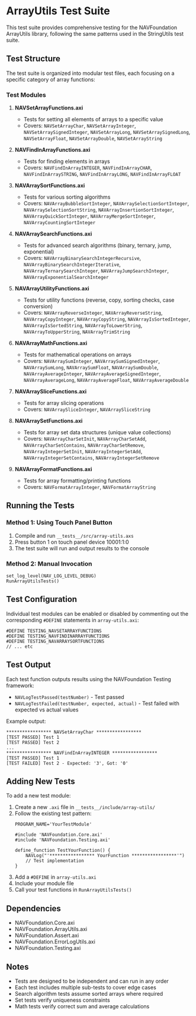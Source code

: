 # ArrayUtils Test Suite

This test suite provides comprehensive testing for the NAVFoundation ArrayUtils library, following the same patterns used in the StringUtils test suite.

## Test Structure

The test suite is organized into modular test files, each focusing on a specific category of array functions:

### Test Modules

1. **NAVSetArrayFunctions.axi**
   - Tests for setting all elements of arrays to a specific value
   - Covers: `NAVSetArrayChar`, `NAVSetArrayInteger`, `NAVSetArraySignedInteger`, `NAVSetArrayLong`, `NAVSetArraySignedLong`, `NAVSetArrayFloat`, `NAVSetArrayDouble`, `NAVSetArrayString`

2. **NAVFindInArrayFunctions.axi**
   - Tests for finding elements in arrays
   - Covers: `NAVFindInArrayINTEGER`, `NAVFindInArrayCHAR`, `NAVFindInArraySTRING`, `NAVFindInArrayLONG`, `NAVFindInArrayFLOAT`

3. **NAVArraySortFunctions.axi**
   - Tests for various sorting algorithms
   - Covers: `NAVArrayBubbleSortInteger`, `NAVArraySelectionSortInteger`, `NAVArraySelectionSortString`, `NAVArrayInsertionSortInteger`, `NAVArrayQuickSortInteger`, `NAVArrayMergeSortInteger`, `NAVArrayCountingSortInteger`

4. **NAVArraySearchFunctions.axi**
   - Tests for advanced search algorithms (binary, ternary, jump, exponential)
   - Covers: `NAVArrayBinarySearchIntegerRecursive`, `NAVArrayBinarySearchIntegerIterative`, `NAVArrayTernarySearchInteger`, `NAVArrayJumpSearchInteger`, `NAVArrayExponentialSearchInteger`

5. **NAVArrayUtilityFunctions.axi**
   - Tests for utility functions (reverse, copy, sorting checks, case conversion)
   - Covers: `NAVArrayReverseInteger`, `NAVArrayReverseString`, `NAVArrayCopyInteger`, `NAVArrayCopyString`, `NAVArrayIsSortedInteger`, `NAVArrayIsSortedString`, `NAVArrayToLowerString`, `NAVArrayToUpperString`, `NAVArrayTrimString`

6. **NAVArrayMathFunctions.axi**
   - Tests for mathematical operations on arrays
   - Covers: `NAVArraySumInteger`, `NAVArraySumSignedInteger`, `NAVArraySumLong`, `NAVArraySumFloat`, `NAVArraySumDouble`, `NAVArrayAverageInteger`, `NAVArrayAverageSignedInteger`, `NAVArrayAverageLong`, `NAVArrayAverageFloat`, `NAVArrayAverageDouble`

7. **NAVArraySliceFunctions.axi**
   - Tests for array slicing operations
   - Covers: `NAVArraySliceInteger`, `NAVArraySliceString`

8. **NAVArraySetFunctions.axi**
   - Tests for array set data structures (unique value collections)
   - Covers: `NAVArrayCharSetInit`, `NAVArrayCharSetAdd`, `NAVArrayCharSetContains`, `NAVArrayCharSetRemove`, `NAVArrayIntegerSetInit`, `NAVArrayIntegerSetAdd`, `NAVArrayIntegerSetContains`, `NAVArrayIntegerSetRemove`

9. **NAVArrayFormatFunctions.axi**
   - Tests for array formatting/printing functions
   - Covers: `NAVFormatArrayInteger`, `NAVFormatArrayString`

## Running the Tests

### Method 1: Using Touch Panel Button
1. Compile and run `__tests__/src/array-utils.axs`
2. Press button 1 on touch panel device 10001:1:0
3. The test suite will run and output results to the console

### Method 2: Manual Invocation
```netlinx
set_log_level(NAV_LOG_LEVEL_DEBUG)
RunArrayUtilsTests()
```

## Test Configuration

Individual test modules can be enabled or disabled by commenting out the corresponding `#DEFINE` statements in `array-utils.axi`:

```netlinx
#DEFINE TESTING_NAVSETARRAYFUNCTIONS
#DEFINE TESTING_NAVFINDINARRAYFUNCTIONS
#DEFINE TESTING_NAVARRAYSORTFUNCTIONS
// ... etc
```

## Test Output

Each test function outputs results using the NAVFoundation Testing framework:
- `NAVLogTestPassed(testNumber)` - Test passed
- `NAVLogTestFailed(testNumber, expected, actual)` - Test failed with expected vs actual values

Example output:
```
***************** NAVSetArrayChar *****************
[TEST PASSED] Test 1
[TEST PASSED] Test 2
...
***************** NAVFindInArrayINTEGER *****************
[TEST PASSED] Test 1
[TEST FAILED] Test 2 - Expected: '3', Got: '0'
```

## Adding New Tests

To add a new test module:

1. Create a new `.axi` file in `__tests__/include/array-utils/`
2. Follow the existing test pattern:
   ```netlinx
   PROGRAM_NAME='YourTestModule'
   
   #include 'NAVFoundation.Core.axi'
   #include 'NAVFoundation.Testing.axi'
   
   define_function TestYourFunction() {
       NAVLog("'***************** YourFunction *****************'")
       // Test implementation
   }
   ```
3. Add a `#DEFINE` in `array-utils.axi`
4. Include your module file
5. Call your test functions in `RunArrayUtilsTests()`

## Dependencies

- NAVFoundation.Core.axi
- NAVFoundation.ArrayUtils.axi
- NAVFoundation.Assert.axi
- NAVFoundation.ErrorLogUtils.axi
- NAVFoundation.Testing.axi

## Notes

- Tests are designed to be independent and can run in any order
- Each test includes multiple sub-tests to cover edge cases
- Search algorithm tests assume sorted arrays where required
- Set tests verify uniqueness constraints
- Math tests verify correct sum and average calculations
